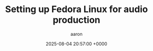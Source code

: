---
title: Setting up Fedora Linux for audio production
description: >-
  Get started with Chirpy basics in this comprehensive overview.
  You will learn how to install, configure, and use your first Chirpy-based website, as well as deploy it to a web server.
author: aaron
date: 2025-08-04 20:57:00 +0000
categories: [Music Production]
tags: [linux, audio]
pin: true
media_subpath: '/posts/20180809'
---
